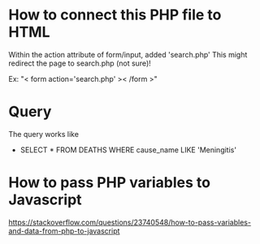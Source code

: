 
# How to connect this PHP file to HTML
Within the action attribute of form/input, added 'search.php'
This might redirect the page to search.php (not sure)!

Ex: "< form action='search.php' >< /form >"

# Query
The query works like
- SELECT * FROM DEATHS WHERE cause_name LIKE 'Meningitis'

# How to pass PHP variables to Javascript
https://stackoverflow.com/questions/23740548/how-to-pass-variables-and-data-from-php-to-javascript
